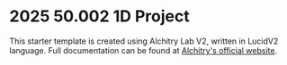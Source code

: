 # 2025 50.002 1D Project

This starter template is created using Alchitry Lab V2, written in LucidV2 language. Full documentation can be found at [Alchitry's official website](https://alchitry.com/tutorials/). 
